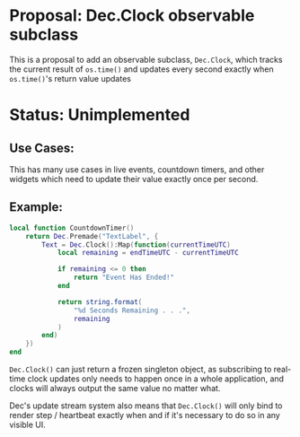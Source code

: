 # Proposal: Dec.Clock observable subclass

This is a proposal to add an observable subclass, `Dec.Clock`, which tracks
the current result of `os.time()` and updates every second exactly when
`os.time()`'s return value updates

# Status: Unimplemented

## Use Cases:

This has many use cases in live events, countdown timers, and other widgets
which need to update their value exactly once per second.

## Example:

```lua
local function CountdownTimer()
    return Dec.Premade("TextLabel", {
        Text = Dec.Clock():Map(function(currentTimeUTC)
            local remaining = endTimeUTC - currentTimeUTC

            if remaining <= 0 then
                return "Event Has Ended!"
            end

            return string.format(
                "%d Seconds Remaining . . .",
                remaining
            )
        end)
    })
end
```

`Dec.Clock()` can just return a frozen singleton object, as subscribing to
real-time clock updates only needs to happen once in a whole application, and
clocks will always output the same value no matter what.

Dec's update stream system also means that `Dec.Clock()` will only bind to
render step / heartbeat exactly when and if it's necessary to do so in any
visible UI.